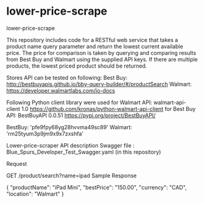 # lower-price-scrape
lower-price-scrape

This repository includes code for a RESTful web service that takes a product name query parameter and return the lowest current available price. The price for comparison is taken by querying and comparing results from Best Buy and Walmart using the supplied API keys. If there are multiple products, the lowest priced product should be returned.

Stores API can be tested on following:
    Best Buy: http://bestbuyapis.github.io/bby-query-builder/#/productSearch
    Walmart:  https://developer.walmartlabs.com/io-docs

Following Python client library were used 
    for Walmart API: walmart-api-client 1.0 
                     https://github.com/kronas/python-walmart-api-client
    for Best Buy API: BestBuyAPI 0.0.51
                      https://pypi.org/project/BestBuyAPI/
  
BestBuy: 'pfe9fpy68yg28hvvma49sc89'
Walmart: 'rm25tyum3p9jm9x9x7zxshfa'

Lower-price-scraper API description
     Swagger file : Blue_Spurs_Developer_Test_Swagger.yaml (in this repository)

Request

GET /product/search?name=ipad
Sample Response

{
    "productName": "iPad Mini",
    "bestPrice": "150.00",
    "currency": "CAD",
    "location": "Walmart"
}
